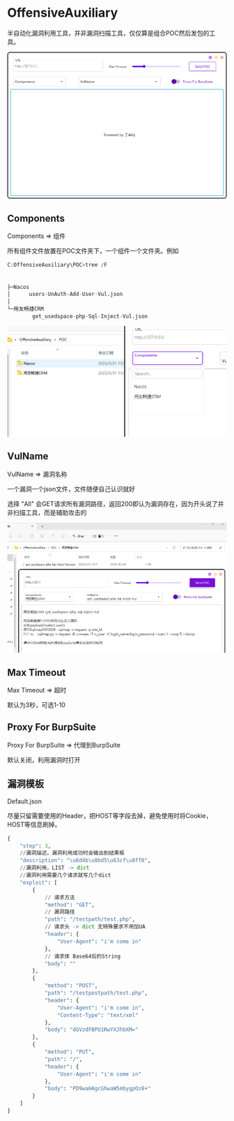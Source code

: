 # OffensiveAuxiliary

半自动化漏洞利用工具，并非漏洞扫描工具，仅仅算是组合POC然后发包的工具。

![image-20230531154706116](images/1.png)

## Components

Components => 组件

所有组件文件放置在POC文件夹下，一个组件一个文件夹。例如

```python
C:OffensiveAuxiliary\POC>tree /F


├─Nacos
│      users-UnAuth-Add-User-Vul.json
│
└─用友畅捷CRM
        get_usedspace-php-Sql-Inject-Vul.json
```

![image-20230531155424057](images/2.png)

## VulName

VulName => 漏洞名称

一个漏洞一个json文件，文件随便自己认识就好

选择 "All" 会GET请求所有漏洞路径，返回200即认为漏洞存在，因为开头说了并非扫描工具，而是辅助攻击的

![image-20230531155834686](images/3.png)

## Max Timeout

Max Timeout => 超时

默认为3秒，可选1-10

## Proxy For BurpSuite

Proxy For BurpSuite => 代理到BurpSuite

默认关闭，利用漏洞时打开

## 漏洞模板

Default.json

尽量只留需要使⽤的Header，把HOST等字段去掉，避免使⽤时将Cookie，HOST等信息刷掉。

```python
{
    "step": 3,
    //漏洞描述，漏洞利用成功时会输出到结果框
    "description": "\u6d4b\u8bd5\u63cf\u8ff0",
    //漏洞利⽤，LIST -> dict
	//漏洞利⽤需要⼏个请求就写⼏个dict
    "exploit": [
        {
            // 请求⽅法
            "method": "GET",
            // 漏洞路径
            "path": "/testpath/test.php",
            // 请求头 -> dict 无特殊要求不用加UA
            "header": {
                "User-Agent": "i'm come in"
            },
            // 请求体 Base64后的String
            "body": ""
        },
        {
            "method": "POST",
            "path": "/testpostpath/test.php",
            "header": {
                "User-Agent": "i'm come in",
                "Content-Type": "text/xml"
            },
            "body": "dGVzdFBPU1RwYXJhbXM="
        },
        {
            "method": "PUT",
            "path": "/",
            "header": {
                "User-Agent": "i'm come in"
            },
            "body": "PD9waHAgcGhwaW5mbygpOz8+"
        }
    ]
}
```

